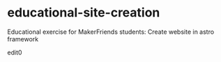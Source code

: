 # educational-site-creation
Educational exercise for MakerFriends students: Create website in astro framework

edit0


